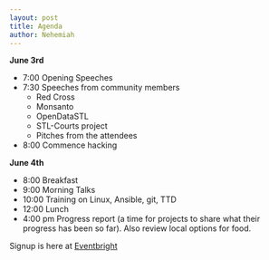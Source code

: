 ```yaml
---
layout: post
title: Agenda
author: Nehemiah
---
```

  
__June 3rd__  
  
- 7:00 Opening Speeches  
- 7:30 Speeches from community members  
  - Red Cross  
  - Monsanto  
  - OpenDataSTL  
  - STL-Courts project  
  - Pitches from the attendees    
- 8:00 Commence hacking  
  
__June 4th__  
  
- 8:00 Breakfast  
- 9:00 Morning Talks  
- 10:00 Training on Linux, Ansible, git, TTD  
- 12:00 Lunch  
- 4:00 pm Progress report (a time for projects to share what their progress has been so far). Also review local options for food.   
  
Signup is here at [Eventbright](https://www.eventbrite.com/e/build-4-stl-tickets-25272031326)  
